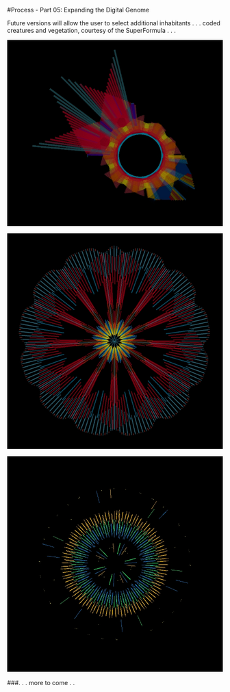 #Process - Part 05: Expanding the Digital Genome

Future versions will allow the user to select additional inhabitants . . . coded creatures and vegetation, courtesy of the SuperFormula . . .


![](../project_images/artifish-02.jpg?raw=true)

![](../project_images/superflower-01.jpg?raw=true)

![](../project_images/superflower-02.jpg?raw=true)

###. . . more to come . . 